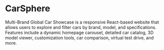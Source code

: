 # CarSphere
Multi-Brand Global Car Showcase is a responsive React-based website that allows users to explore and filter cars by brand, model, and specifications. Features include a dynamic homepage carousel, detailed car catalog, 3D model viewer, customization tools, car comparison, virtual test drive, and more.
